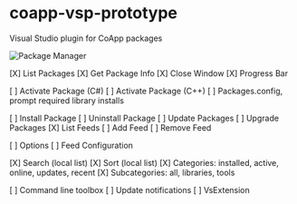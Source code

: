 coapp-vsp-prototype
===================

Visual Studio plugin for CoApp packages

![Package Manager](coapp-vsp-prototype/blob/master/pkgmgr.png)

[X] List Packages
[X] Get Package Info
[X] Close Window
[X] Progress Bar

[ ] Activate Package (C#)
[ ] Activate Package (C++)
[ ] Packages.config, prompt required library installs

[ ] Install Package
[ ] Uninstall Package
[ ] Update Packages
[ ] Upgrade Packages
[X] List Feeds
[ ] Add Feed
[ ] Remove Feed

[ ] Options
[ ] Feed Configuration

[X] Search (local list)
[X] Sort (local list)
[X] Categories: installed, active, online, updates, recent
[X] Subcategories: all, libraries, tools

[ ] Command line toolbox
[ ] Update notifications
[ ] VsExtension




